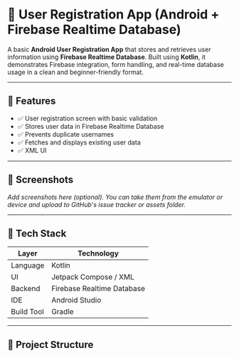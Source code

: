 # 👤 User Registration App (Android + Firebase Realtime Database)

A basic **Android User Registration App** that stores and retrieves user information using **Firebase Realtime Database**. Built using **Kotlin**, it demonstrates Firebase integration, form handling, and real-time database usage in a clean and beginner-friendly format.

---

## 🚀 Features

- ✅ User registration screen with basic validation
- ✅ Stores user data in Firebase Realtime Database
- ✅ Prevents duplicate usernames
- ✅ Fetches and displays existing user data
- ✅ XML UI

---

## 📸 Screenshots

_Add screenshots here (optional). You can take them from the emulator or device and upload to GitHub's issue tracker or assets folder._

---

## 🧰 Tech Stack

| Layer       | Technology                  |
|-------------|-----------------------------|
| Language    | Kotlin                      |
| UI          | Jetpack Compose / XML       |
| Backend     | Firebase Realtime Database  |
| IDE         | Android Studio              |
| Build Tool  | Gradle                      |

---

## 📁 Project Structure

